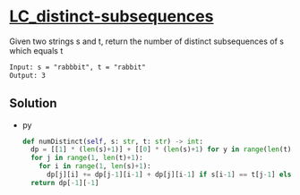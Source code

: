 # [LC_distinct-subsequences](https://leetcode.com/problems/distinct-subsequences)

Given two strings s and t, return the number of distinct subsequences of s which equals t

```txt
Input: s = "rabbbit", t = "rabbit"
Output: 3
```

## Solution

* py

  ```py
  def numDistinct(self, s: str, t: str) -> int:
    dp = [[1] * (len(s)+1)] + [[0] * (len(s)+1) for y in range(len(t))]
    for j in range(1, len(t)+1):
      for i in range(1, len(s)+1):
        dp[j][i] += dp[j-1][i-1] + dp[j][i-1] if s[i-1] == t[j-1] else dp[j][i-1]
    return dp[-1][-1]
  ```
